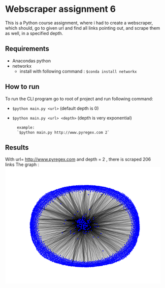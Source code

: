 # Webscraper assignment 6
This is a Python course assignment, where i had to create a webscraper,
which should, go to given url and find all links pointing out, and scrape them as well,
in a specified depth.

## Requirements 
- Anacondas python
- networkx
    - install with following command : `$conda install networkx` 

## How to run
To run the CLI program go to root of project and run following command:
- `$python main.py <url>` (default depth is 0)
- `$python main.py <url> <depth>` (depth is very exponential)

        example:
        `$python main.py http://www.pyregex.com 2`
    

## Results
With url= http://www.pyregex.com and depth = 2 , there is scraped 206 links
The graph : 
![Graph](graph.png)